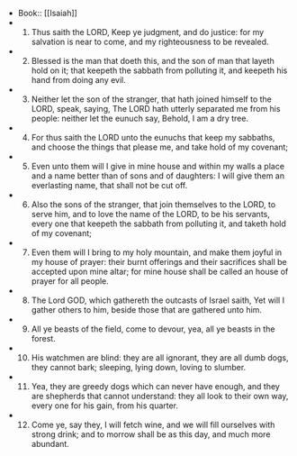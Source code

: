 - Book:: [[Isaiah]]
- 1. Thus saith the LORD, Keep ye judgment, and do justice: for my salvation is near to come, and my righteousness to be revealed.
- 2. Blessed is the man that doeth this, and the son of man that layeth hold on it; that keepeth the sabbath from polluting it, and keepeth his hand from doing any evil.
- 3. Neither let the son of the stranger, that hath joined himself to the LORD, speak, saying, The LORD hath utterly separated me from his people: neither let the eunuch say, Behold, I am a dry tree.
- 4. For thus saith the LORD unto the eunuchs that keep my sabbaths, and choose the things that please me, and take hold of my covenant;
- 5. Even unto them will I give in mine house and within my walls a place and a name better than of sons and of daughters: I will give them an everlasting name, that shall not be cut off.
- 6. Also the sons of the stranger, that join themselves to the LORD, to serve him, and to love the name of the LORD, to be his servants, every one that keepeth the sabbath from polluting it, and taketh hold of my covenant;
- 7. Even them will I bring to my holy mountain, and make them joyful in my house of prayer: their burnt offerings and their sacrifices shall be accepted upon mine altar; for mine house shall be called an house of prayer for all people.
- 8. The Lord GOD, which gathereth the outcasts of Israel saith, Yet will I gather others to him, beside those that are gathered unto him.
- 9. All ye beasts of the field, come to devour, yea, all ye beasts in the forest.
- 10. His watchmen are blind: they are all ignorant, they are all dumb dogs, they cannot bark; sleeping, lying down, loving to slumber.
- 11. Yea, they are greedy dogs which can never have enough, and they are shepherds that cannot understand: they all look to their own way, every one for his gain, from his quarter.
- 12. Come ye, say they, I will fetch wine, and we will fill ourselves with strong drink; and to morrow shall be as this day, and much more abundant.

